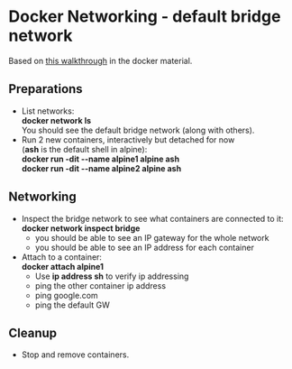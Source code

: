 # Docker Networking - default bridge network

Based on [this walkthrough](https://docs.docker.com/network/network-tutorial-standalone/#use-the-default-bridge-network) in the docker material.

## Preparations
- List networks:  
**docker network ls**  
You should see the default bridge network (along with others).
- Run 2 new containers, interactively but detached for now  
(**ash** is the default shell in alpine):  
**docker run -dit --name alpine1 alpine ash**  
**docker run -dit --name alpine2 alpine ash**

## Networking

- Inspect the bridge network to see what containers are connected to it:  
**docker network inspect bridge**
  - you should be able to see an IP gateway for the whole network
  - you should be able to see an IP address for each container
- Attach to a container:  
**docker attach alpine1**
  - Use **ip address sh** to verify ip addressing
  - ping the other container ip address
  - ping google.com
  - ping the default GW

## Cleanup

- Stop and remove containers.
